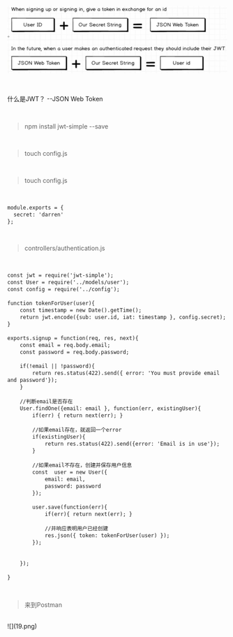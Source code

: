 ![](18.png)

<br>

什么是JWT？
--JSON Web Token

<br>

> npm install jwt-simple --save

<br>

> touch config.js

<br>

> touch config.js

<br>

	module.exports = {
	  secret: 'darren'  
	};

<br>

> controllers/authentication.js

<br>

	const jwt = require('jwt-simple');
	const User = require('../models/user');
	const config = require('../config');
	
	function tokenForUser(user){
	    const timestamp = new Date().getTime();
	    return jwt.encode({sub: user.id, iat: timestamp }, config.secret);
	}
	
	exports.signup = function(req, res, next){
	    const email = req.body.email;
	    const password = req.body.password;
	    
	    if(!email || !password){
	        return res.status(422).send({ error: 'You must provide email and password'});
	    }
	    
	    //判断email是否存在
	    User.findOne({email: email }, function(err, existingUser){
	        if(err) { return next(err); }
	        
	        //如果email存在，就返回一个error
	        if(existingUser){
	            return res.status(422).send({error: 'Email is in use'});
	        }
	        
	        //如果email不存在，创建并保存用户信息
	        const  user = new User({
	            email: email,
	            password: password
	        });
	        
	        user.save(function(err){
	            if(err){ return next(err); }
	            
	            //并响应表明用户已经创建
	            res.json({ token: tokenForUser(user) });
	        });
	        
	        
	    });    
	    
	}

<br>

> 来到Postman

<br>
![](19.png)



